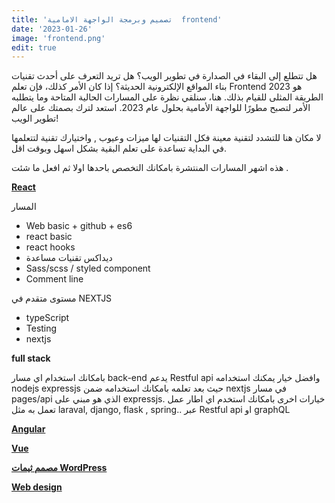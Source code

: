 ```yaml
---
title: 'تصميم وبرمجة الواجهة الامامية  frontend'
date: '2023-01-26'
image: 'frontend.png'
edit: true
---
```

هل تتطلع إلى البقاء في الصدارة في تطوير الويب؟ هل تريد التعرف على أحدث تقنيات بناء المواقع الإلكترونية الحديثة؟ إذا كان الأمر كذلك، فإن  تعلم Frontend 2023 هو الطريقة المثلى للقيام بذلك. هنا، سنلقي نظرة على المسارات الحالية المتاحة وما يتطلبه الأمر لتصبح مطورًا للواجهة الأمامية بحلول عام 2023. استعد لترك بصمتك على عالم تطوير الويب!

لا مكان هنا للتشدد لتقنية معينة فكل التقنيات لها ميزات وعيوب , واختيارك تقنية لتتعلمها في البداية تساعدة على تعلم البقية بشكل اسهل وبوقت اقل.

هذه اشهر المسارات المنتشرة بامكانك التخصص باحدها اولا ثم افعل ما شئت .

[**React**]() 

المسار 
* Web basic + github + es6 
* react basic 
* react hooks 
* ديداكس
تقنيات مساعدة 
* Sass/scss / styled component 
* Comment line

مستوى متقدم في NEXTJS 
* typeScript 
* Testing
* nextjs 

**full stack** 

بامكانك استخدام اي مسار back-end يدعم Restful api وافضل خيار يمكنك استخدامه  nodejs expressjs
حيث بعد تعلمه بامكانك استخدامه ضمن nextjs في مسار pages/api الذي هو مبني على expressjs.
خيارات اخرى بامكانك استخدم اي اطار عمل تعمل به مثل laraval, django, flask  , spring.. عبر Restful api او graphQL

[**Angular**]()

[**Vue**]()

[**مصمم ثيمات WordPress**]()

[**Web design**]()
 
  
